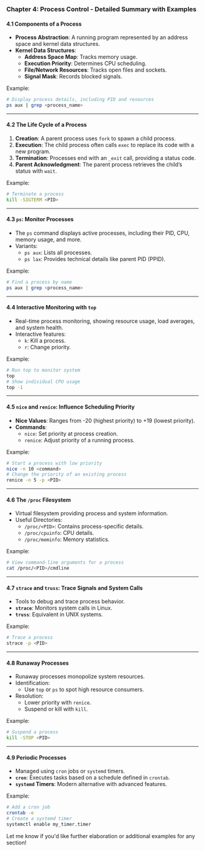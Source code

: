 ### Chapter 4: Process Control - Detailed Summary with Examples

#### **4.1 Components of a Process**
- **Process Abstraction**: A running program represented by an address space and kernel data structures. 
- **Kernel Data Structures**:
  - **Address Space Map**: Tracks memory usage.
  - **Execution Priority**: Determines CPU scheduling.
  - **File/Network Resources**: Tracks open files and sockets.
  - **Signal Mask**: Records blocked signals.

Example:
```bash
# Display process details, including PID and resources
ps aux | grep <process_name>
```

---

#### **4.2 The Life Cycle of a Process**
1. **Creation**: A parent process uses `fork` to spawn a child process.
2. **Execution**: The child process often calls `exec` to replace its code with a new program.
3. **Termination**: Processes end with an `_exit` call, providing a status code.
4. **Parent Acknowledgment**: The parent process retrieves the child’s status with `wait`.

Example:
```bash
# Terminate a process
kill -SIGTERM <PID>
```

---

#### **4.3 `ps`: Monitor Processes**
- The `ps` command displays active processes, including their PID, CPU, memory usage, and more.
- Variants:
  - `ps aux`: Lists all processes.
  - `ps lax`: Provides technical details like parent PID (PPID).

Example:
```bash
# Find a process by name
ps aux | grep <process_name>
```

---

#### **4.4 Interactive Monitoring with `top`**
- Real-time process monitoring, showing resource usage, load averages, and system health.
- Interactive features:
  - `k`: Kill a process.
  - `r`: Change priority.

Example:
```bash
# Run top to monitor system
top
# Show individual CPU usage
top -1
```

---

#### **4.5 `nice` and `renice`: Influence Scheduling Priority**
- **Nice Values**: Ranges from -20 (highest priority) to +19 (lowest priority).
- **Commands**:
  - `nice`: Set priority at process creation.
  - `renice`: Adjust priority of a running process.

Example:
```bash
# Start a process with low priority
nice -n 10 <command>
# Change the priority of an existing process
renice -n 5 -p <PID>
```

---

#### **4.6 The `/proc` Filesystem**
- Virtual filesystem providing process and system information.
- Useful Directories:
  - `/proc/<PID>`: Contains process-specific details.
  - `/proc/cpuinfo`: CPU details.
  - `/proc/meminfo`: Memory statistics.

Example:
```bash
# View command-line arguments for a process
cat /proc/<PID>/cmdline
```

---

#### **4.7 `strace` and `truss`: Trace Signals and System Calls**
- Tools to debug and trace process behavior.
- **`strace`**: Monitors system calls in Linux.
- **`truss`**: Equivalent in UNIX systems.

Example:
```bash
# Trace a process
strace -p <PID>
```

---

#### **4.8 Runaway Processes**
- Runaway processes monopolize system resources.
- Identification:
  - Use `top` or `ps` to spot high resource consumers.
- Resolution:
  - Lower priority with `renice`.
  - Suspend or kill with `kill`.

Example:
```bash
# Suspend a process
kill -STOP <PID>
```

---

#### **4.9 Periodic Processes**
- Managed using `cron` jobs or `systemd` timers.
- **`cron`**: Executes tasks based on a schedule defined in `crontab`.
- **`systemd` Timers**: Modern alternative with advanced features.

Example:
```bash
# Add a cron job
crontab -e
# Create a systemd timer
systemctl enable my_timer.timer
```

Let me know if you'd like further elaboration or additional examples for any section!